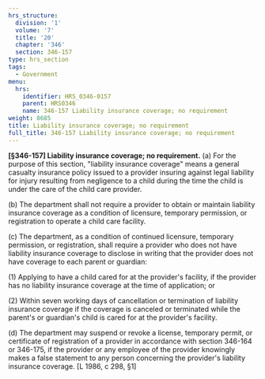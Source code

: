 ```yaml
---
hrs_structure:
  division: '1'
  volume: '7'
  title: '20'
  chapter: '346'
  section: 346-157
type: hrs_section
tags:
  - Government
menu:
  hrs:
    identifier: HRS_0346-0157
    parent: HRS0346
    name: 346-157 Liability insurance coverage; no requirement
weight: 8685
title: Liability insurance coverage; no requirement
full_title: 346-157 Liability insurance coverage; no requirement
---
```

**[§346-157] Liability insurance coverage; no requirement.** (a) For the purpose of this section, "liability insurance coverage" means a general casualty insurance policy issued to a provider insuring against legal liability for injury resulting from negligence to a child during the time the child is under the care of the child care provider.

(b) The department shall not require a provider to obtain or maintain liability insurance coverage as a condition of licensure, temporary permission, or registration to operate a child care facility.

(c) The department, as a condition of continued licensure, temporary permission, or registration, shall require a provider who does not have liability insurance coverage to disclose in writing that the provider does not have coverage to each parent or guardian:

(1) Applying to have a child cared for at the provider's facility, if the provider has no liability insurance coverage at the time of application; or

(2) Within seven working days of cancellation or termination of liability insurance coverage if the coverage is canceled or terminated while the parent's or guardian's child is cared for at the provider's facility.

(d) The department may suspend or revoke a license, temporary permit, or certificate of registration of a provider in accordance with section 346-164 or 346-175, if the provider or any employee of the provider knowingly makes a false statement to any person concerning the provider's liability insurance coverage. [L 1986, c 298, §1]